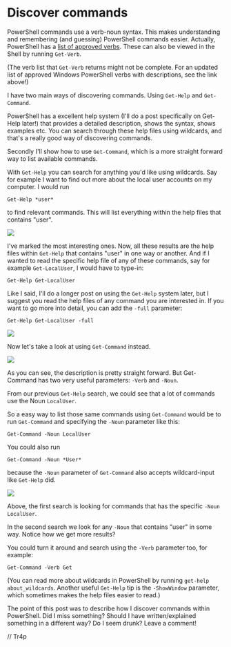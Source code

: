 # Discover commands

PowerShell commands use a verb-noun syntax. This makes understanding and remembering (and guessing) PowerShell commands easier. Actually, PowerShell has a [list of approved verbs](https://msdn.microsoft.com/en-us/library/ms714428%28v=vs.85%29.aspx). These can also be viewed in the Shell by running `Get-Verb`.

(The verb list that `Get-Verb` returns might not be complete. For an updated list of approved Windows PowerShell verbs with descriptions, see the link above!)

I have two main ways of discovering commands. Using `Get-Help` and `Get-Command`.

PowerShell has a excellent help system (I'll do a post specifically on Get-Help later!) that provides a detailed description, shows the syntax, shows examples etc. You can search through these help files using wildcards, and that's a really good way of discovering commands.

Secondly I'll show how to use `Get-Command`, which is a more straight forward way to list available commands.

With `Get-Help` you can search for anything you'd like using wildcards. Say for example I want to find out more about the local user accounts on my computer. I would run

```text
Get-Help *user*
```

to find relevant commands. This will list everything within the help files that contains "user".

![](https://tr4psec.files.wordpress.com/2018/06/screenshot_2.png)

I've marked the most interesting ones. Now, all these results are the help files within `Get-Help` that contains "user" in one way or another. And if I wanted to read the specific help file of any of these commands, say for example `Get-LocalUser`, I would have to type-in:

```text
Get-Help Get-LocalUser
```

Like I said, I'll do a longer post on using the `Get-Help` system later, but I suggest you read the help files of any command you are interested in. If you want to go more into detail, you can add the `-full` parameter:

```text
Get-Help Get-LocalUser -full
```

![](https://tr4psec.files.wordpress.com/2018/06/get-help-get-localuser.png)

Now let's take a look at using `Get-Command` instead.

![](https://tr4psec.files.wordpress.com/2018/06/get-help-get-commands.png)

As you can see, the description is pretty straight forward. But Get-Command has two very useful parameters: `-Verb` and `-Noun`.

From our previous `Get-Help` search, we could see that a lot of commands use the Noun `LocalUser`.

So a easy way to list those same commands using `Get-Command` would be to run `Get-Command` and specifying the `-Noun` parameter like this:

```text
Get-Command -Noun LocalUser
```

You could also run

```text
Get-Command -Noun *User*
```

because the `-Noun` parameter of `Get-Command` also accepts wildcard-input like `Get-Help` did.

![](https://tr4psec.files.wordpress.com/2018/06/get-command-localusers.png)

Above, the first search is looking for commands that has the specific `-Noun LocalUser`.

In the second search we look for any `-Noun` that contains "user" in some way. Notice how we get more results?

You could turn it around and search using the `-Verb` parameter too, for example:

```text
Get-Command -Verb Get
```

(You can read more about wildcards in PowerShell by running `get-help about_wildcards`. Another useful `Get-Help` tip is the `-ShowWindow` parameter, which sometimes makes the help files easier to read.)

The point of this post was to describe how I discover commands within PowerShell. Did I miss something? Should I have written/explained something in a different way? Do I seem drunk? Leave a comment!

// Tr4p


